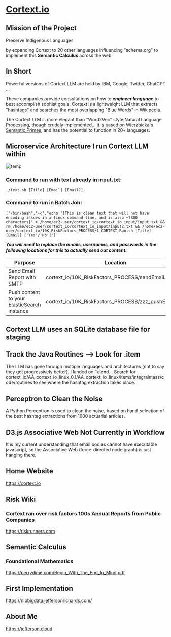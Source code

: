 # [Cortext.io](https://cortext.io)

## Mission of the Project
Preserve Indigenous Languages 

by
expanding Cortext to 20 other languages
influencing "schema.org" to implement this **Semantic Calculus** across the web

## In Short
Powerful versions of Cortext LLM are held by IBM, Google, Twitter, ChatGPT ...

These companies provide consultations on how to ***engineer language*** to best accomplish sophist goals.
Cortext is a lightweight LLM that extracts "hashtags" and searches the most overlapping "Blue Words" in Wikipedia.

The Cortext LLM is more elegant than "Word2Vec" style Natural Language Processing, though crudely implemented... it is based on Wierzbicka's [Semantic Primes](https://en.wikipedia.org/wiki/Natural_semantic_metalanguage), and has the potential to function in 20+ languages.



## Microservice Architecture I run Cortext LLM within

![temp](https://lh6.googleusercontent.com/hlmSoZP4fTj8PbZN7TAKwG6ZhIL8IVoY6553ChNwRokfJiLDz4nq9KI4KhmpzMY_CGZz6RBFVJwXCURWluw38Lxu90ykaVmU61uqRsb7A_26P5bc8j3ucK-CXOJdSqddVw=w12800)



### Command to run with text already in input.txt:
`./text.sh [Title] [Email] [Email?]`

### Command to run in Batch Job:
`["/bin/bash","-c","echo '[This is clean text that will not have encoding issues in a linux command line, and is also ~7800 characters]' > /home/ec2-user/cortext_io/cortext_io_input/input.txt && rm /home/ec2-user/cortext_io/cortext_io_input/input2.txt && /home/ec2-user/cortext_io/10K_RiskFactors_PROCESS/1_CORTEXT_Run.sh [Title] [Email] ['Yes'/'No']"]`

***You will need to replace the emails, usernames, and passwords in the following locations for this to actually send out content:***




|     Purpose        |Location                         |
|----------------|-------------------------------|
|Send Email Report with SMTP|cortext_io/10K_RiskFactors_PROCESS/sendEmail.py            |
|Push content to your ElasticSearch instance          |cortext_io/10K_RiskFactors_PROCESS/zzz_pushElastic.py            |


## Cortext LLM uses an SQLite database file for staging


## Track the Java Routines --> Look for .item
The LLM has gone through multiple languages and architectures (not to say they got progressively better). I landed on Talend... Search for cortext_io/AA_cortext_io_linux_0.1/AA_cortext_io_linux/items/integralmass/code/routines to see where the hashtag extraction takes place.

## Perceptron to Clean the Noise
A Python Perceptron is used to clean the noise, based on hand-selection of the best hashtag extractions from 1000 actuarial articles.

## D3.js Associative Web Not Currently in Workflow
It is my current understanding that email bodies cannot have executable javascript, so the Associative Web (force-directed node graph) is just hanging there.


## Home Website
https://cortext.io

## Risk Wiki
### Cortext ran over risk factors 100s Annual Reports from Public Companies
https://riskrunners.com


## Semantic Calculus
### Foundational Mathematics
https://perrydime.com/Begin_With_The_End_In_Mind.pdf

## First Implementation
https://nlpbigdata.jeffersonrichards.com/

## About Me
https://jefferson.cloud